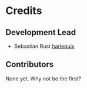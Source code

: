 # Credits

## Development Lead

- Sebastian Rust [harlequix](https://github.com/harlequix)

## Contributors

None yet. Why not be the first?